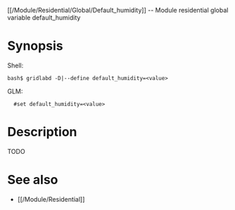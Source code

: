 [[/Module/Residential/Global/Default_humidity]] -- Module residential global variable default_humidity

# Synopsis
Shell:
~~~
bash$ gridlabd -D|--define default_humidity=<value>
~~~
GLM:
~~~
  #set default_humidity=<value>
~~~

# Description

TODO

# See also
* [[/Module/Residential]]
